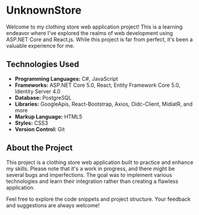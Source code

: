 # UnknownStore
Welcome to my clothing store web application project! This is a learning endeavor where I've explored the realms of web development using ASP.NET Core and React.js. While this project is far from perfect, it's been a valuable experience for me.

## Technologies Used
- **Programming Languages:** C#, JavaScript
- **Frameworks:** ASP.NET Core 5.0, React, Entity Framework Core 5.0, Identity Server 4.0
- **Database:** PostgreSQL
- **Libraries:** GoogleApis, React-Bootstrap, Axios, Oidc-Client, MidiatR, and more
- **Markup Language:** HTML5
- **Styles:** CSS3
- **Version Control:** Git

## About the Project
This project is a clothing store web application built to practice and enhance my skills. Please note that it's a work in progress, and there might be several bugs and imperfections. The goal was to implement various technologies and learn their integration rather than creating a flawless application.

Feel free to explore the code snippets and project structure. Your feedback and suggestions are always welcome!

